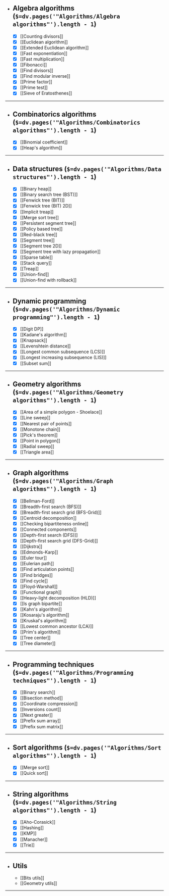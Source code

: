 - ## Algebra algorithms (`$=dv.pages('"Algorithms/Algebra algorithms"').length - 1`)
	- [x] [[Counting divisors]]
	- [x] [[Euclidean algorithm]]
	- [x] [[Extended Euclidean algorithm]]
	- [x] [[Fast exponentiation]]
	- [x] [[Fast multiplication]]
	- [x] [[Fibonacci]]
	- [x] [[Find divisors]]
	- [x] [[Find modular inverse]]
	- [x] [[Prime factor]]
	- [x] [[Prime test]]
	- [x] [[Sieve of Eratosthenes]]

---

- ## Combinatorics algorithms (`$=dv.pages('"Algorithms/Combinatorics algorithms"').length - 1`)
	- [x] [[Binomial coefficient]]
	- [x] [[Heap's algorithm]]

---

- ## Data structures (`$=dv.pages('"Algorithms/Data structures"').length - 1`)
	- [x] [[Binary heap]]
	- [x] [[Binary search tree (BST)]]
	- [x] [[Fenwick tree (BIT)]]
	- [x] [[Fenwick tree (BIT) 2D]]
	- [x] [[Implicit treap]]
	- [x] [[Merge sort tree]]
	- [x] [[Persistent segment tree]]
	- [x] [[Policy based tree]]
	- [x] [[Red-black tree]]
	- [x] [[Segment tree]]
	- [x] [[Segment tree 2D]]
	- [x] [[Segment tree with lazy propagation]]
	- [x] [[Sparse table]]
	- [x] [[Stack query]]
	- [x] [[Treap]]
	- [x] [[Union-find]]
	- [x] [[Union-find with rollback]]

---

- ## Dynamic programming (`$=dv.pages('"Algorithms/Dynamic programming"').length - 1`)
	- [x] [[Digit DP]]
	- [x] [[Kadane's algorithm]]
	- [x] [[Knapsack]]
	- [x] [[Levenshtein distance]]
	- [x] [[Longest common subsequence (LCS)]]
	- [x] [[Longest increasing subsequence (LIS)]]
	- [x] [[Subset sum]]

---

- ## Geometry algorithms (`$=dv.pages('"Algorithms/Geometry algorithms"').length - 1`)
	- [x] [[Area of ​​a simple polygon - Shoelace]]
	- [x] [[Line sweep]]
	- [x] [[Nearest pair of points]]
	- [x] [[Monotone chain]]
	- [x] [[Pick's theorem]]
	- [x] [[Point in polygon]]
	- [x] [[Radial sweep]]
	- [x] [[Triangle area]]

---

- ## Graph algorithms (`$=dv.pages('"Algorithms/Graph algorithms"').length - 1`)
	- [x] [[Bellman-Ford]]
	- [x] [[Breadth-first search (BFS)]]
	- [x] [[Breadth-first search grid (BFS-Grid)]]
	- [x] [[Centroid decomposition]]
	- [x] [[Checking bipartiteness online]]
	- [x] [[Connected components]]
	- [x] [[Depth-first search (DFS)]]
	- [x] [[Depth-first search grid (DFS-Grid)]]
	- [x] [[Dijkstra]]
	- [x] [[Edmonds-Karp]]
	- [x] [[Euler tour]]
	- [x] [[Eulerian path]]
	- [x] [[Find articulation points]]
	- [x] [[Find bridges]]
	- [x] [[Find cycle]]
	- [x] [[Floyd-Warshall]]
	- [x] [[Functional graph]]
	- [x] [[Heavy-light decomposition (HLD)]]
	- [x] [[Is graph bipartite]]
	- [x] [[Kahn's algorithm]]
	- [x] [[Kosaraju's algorithm]]
	- [x] [[Kruskal's algorithm]]
	- [x] [[Lowest common ancestor (LCA)]]
	- [x] [[Prim's algorithm]]
	- [x] [[Tree center]]
	- [x] [[Tree diameter]]

---

- ## Programming techniques (`$=dv.pages('"Algorithms/Programming techniques"').length - 1`)
	- [x] [[Binary search]]
	- [x] [[Bisection method]]
	- [x] [[Coordinate compression]]
	- [x] [[Inversions count]]
	- [x] [[Next greater]]
	- [x] [[Prefix sum array]]
	- [x] [[Prefix sum matrix]]

---

- ## Sort algorithms (`$=dv.pages('"Algorithms/Sort algorithms"').length - 1`)
	- [x] [[Merge sort]]
	- [x] [[Quick sort]]

---

- ## String algorithms (`$=dv.pages('"Algorithms/String algorithms"').length - 1`)
	- [x] [[Aho-Corasick]]
	- [x] [[Hashing]]
	- [x] [[KMP]]
	- [x] [[Manacher]]
	- [x] [[Trie]]

---

- ## Utils
	- [[Bits utils]]
	- [[Geometry utils]]

---